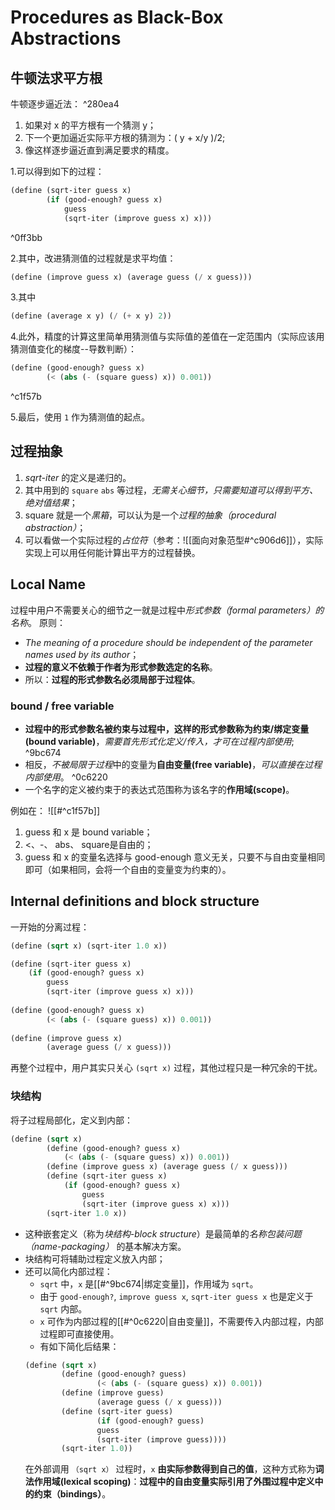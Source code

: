 # Procedures as Black-Box Abstractions
## 牛顿法求平方根
牛顿逐步逼近法： ^280ea4
1. 如果对 x 的平方根有一个猜测 y；
2. 下一个更加逼近实际平方根的猜测为：( y + x/y )/2;
3. 像这样逐步逼近直到满足要求的精度。

1.可以得到如下的过程：
```scheme
(define (sqrt-iter guess x)
		(if (good-enough? guess x)
			guess
			(sqrt-iter (improve guess x) x)))
```

^0ff3bb

2.其中，改进猜测值的过程就是求平均值：
```scheme
(define (improve guess x) (average guess (/ x guess)))
```

3.其中
```scheme
(define (average x y) (/ (+ x y) 2))
```

4.此外，精度的计算这里简单用猜测值与实际值的差值在一定范围内（实际应该用猜测值变化的梯度--导数判断）：
```scheme
(define (good-enough? guess x)
		(< (abs (- (square guess) x)) 0.001))
```

^c1f57b

5.最后，使用 `1` 作为猜测值的起点。

## 过程抽象
1. *sqrt-iter* 的定义是递归的。
2. 其中用到的 `square` `abs` 等过程，*无需关心细节，只需要知道可以得到平方、绝对值结果*；
3. square 就是一个*黑箱*，可以认为是一个*过程的抽象（procedural abstraction）*；
4. 可以看做一个实际过程的*占位符*（参考：![[面向对象范型#^c906d6]]），实际实现上可以用任何能计算出平方的过程替换。

## Local Name
过程中用户不需要关心的细节之一就是过程中*形式参数（formal parameters）的名称*。
原则：
- *The meaning of a procedure should be independent of the parameter names used by its author*；
- **过程的意义不依赖于作者为形式参数选定的名称**。
- 所以：**过程的形式参数名必须局部于过程体**。

### bound / free variable
- **过程中的形式参数名被约束与过程中，这样的形式参数称为约束/绑定变量(bound variable)**，*需要首先形式化定义/传入，才可在过程内部使用*; ^9bc674
- 相反，*不被局限于过程*中的变量为**自由变量(free variable)**，*可以直接在过程内部使用*。 ^0c6220
- 一个名字的定义被约束于的表达式范围称为该名字的**作用域(scope)**。

例如在：
![[#^c1f57b]]
1. guess 和 x 是 bound variable；
2. <、-、 abs、 square是自由的；
3. guess 和 x 的变量名选择与 good-enough 意义无关，只要不与自由变量相同即可（如果相同，会将一个自由的变量变为约束的）。


## Internal definitions and block structure
一开始的分离过程：
```scheme
(define (sqrt x) (sqrt-iter 1.0 x))

(define (sqrt-iter guess x)
	(if (good-enough? guess x)
		guess 
		(sqrt-iter (improve guess x) x)))
		
(define (good-enough? guess x)
		(< (abs (- (square guess) x)) 0.001))
		
(define (improve guess x)
		(average guess (/ x guess)))
```

再整个过程中，用户其实只关心 `(sqrt x)` 过程，其他过程只是一种冗余的干扰。

### 块结构
将子过程局部化，定义到内部：
```scheme
(define (sqrt x)
		(define (good-enough? guess x)
			(< (abs (- (square guess) x)) 0.001))
		(define (improve guess x) (average guess (/ x guess)))
		(define (sqrt-iter guess x)
			(if (good-enough? guess x)
				guess
				(sqrt-iter (improve guess x) x)))
		(sqrt-iter 1.0 x))
```

- 这种嵌套定义（称为*块结构-block structure*）是最简单的*名称包装问题（name-packaging）* 的基本解决方案。
- 块结构可将辅助过程定义放入内部；
- 还可以简化内部过程：
	-  `sqrt` 中，`x` 是[[#^9bc674|绑定变量]]，作用域为 `sqrt`。
	-  由于 `good-enough?`, `improve guess x`, `sqrt-iter guess x` 也是定义于 `sqrt` 内部。
	-  `x` 可作为内部过程的[[#^0c6220|自由变量]]，不需要传入内部过程，内部过程即可直接使用。
	-  有如下简化后结果：
	```scheme 
	(define (sqrt x)
			(define (good-enough? guess)
					(< (abs (- (square guess) x)) 0.001))
			(define (improve guess)
					(average guess (/ x guess)))
			(define (sqrt-iter guess)
					(if (good-enough? guess)
					guess
					(sqrt-iter (improve guess))))
			(sqrt-iter 1.0))
	```
	在外部调用 `（sqrt x）` 过程时，`x` **由实际参数得到自己的值**，这种方式称为**词法作用域(lexical scoping)**：**过程中的自由变量实际引用了外围过程中定义中的约束（bindings）**。